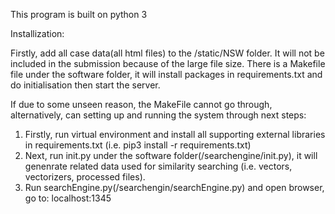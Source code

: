 This program is built on python 3

Installization:

Firstly, add all case data(all html files) to the /static/NSW folder. It will not be included in the submission because of the large file size.
There is a Makefile file under the software folder, it will install packages in requirements.txt and do initialisation then start the server. 


If due to some unseen reason, the MakeFile cannot go through, alternatively, can setting up and running the system through next steps:
1. Firstly, run virtual environment and install all supporting external libraries in requirements.txt (i.e. pip3 install -r requirements.txt)
2. Next, run init.py under the software folder(/searchengine/init.py), it will genenrate related data used for similarity searching (i.e. vectors, vectorizers, processed files).
3. Run searchEngine.py(/searchengin/searchEngine.py) and open browser, go to: localhost:1345
